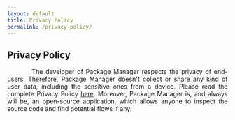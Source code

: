 ```yaml
---
layout: default
title: Privacy Policy
permalink: /privacy-policy/
---
```


<style>
    tab1 { padding-left: 4em; }
</style>

## Privacy Policy

<p style="text-align: justify;"><tab1>The developer of Package Manager respects the privacy of end-users. Therefore, Package Manager doesn't collect or share any kind of user data, including the sensitive ones from a device. Please read the complete Privacy Policy <a href="https://smartpack.github.io/privacy-policy/" target="_blank">here</a>. Moreover, Package Manager is, and always will be, an open-source application, which allows anyone to inspect the source code and find potential flows if any.</tab1></p>
